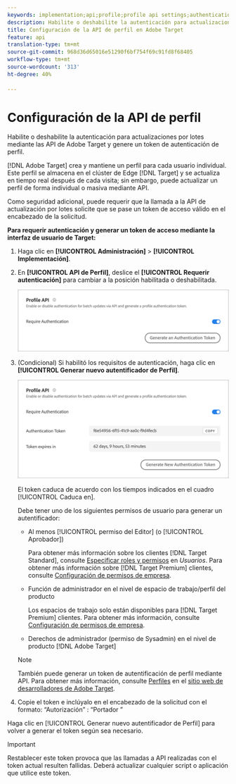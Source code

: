 ```yaml
---
keywords: implementation;api;profile;profile api settings;authentication token
description: Habilite o deshabilite la autenticación para actualizaciones por lotes mediante las API de Adobe Target y genere un token de autenticación de perfil.
title: Configuración de la API de perfil en Adobe Target
feature: api
translation-type: tm+mt
source-git-commit: 968d36d65016e51290f6bf754f69c91fd8f68405
workflow-type: tm+mt
source-wordcount: '313'
ht-degree: 40%

---
```



# Configuración de la API de perfil

Habilite o deshabilite la autenticación para actualizaciones por lotes mediante las API de Adobe Target y genere un token de autenticación de perfil.

[!DNL Adobe Target] crea y mantiene un perfil para cada usuario individual. Este perfil se almacena en el clúster de Edge [!DNL Target] y se actualiza en tiempo real después de cada visita; sin embargo, puede actualizar un perfil de forma individual o masiva mediante API.

Como seguridad adicional, puede requerir que la llamada a la API de actualización por lotes solicite que se pase un token de acceso válido en el encabezado de la solicitud.

**Para requerir autenticación y generar un token de acceso mediante la interfaz de usuario de Target:**

1. Haga clic en **[!UICONTROL Administración]** > **[!UICONTROL Implementación]**.
1. En **[!UICONTROL API de Perfil]**, deslice el **[!UICONTROL Requerir autenticación]** para cambiar a la posición habilitada o deshabilitada.

   ![](assets/profile_api_settings.png)

1. (Condicional) Si habilitó los requisitos de autenticación, haga clic en **[!UICONTROL Generar nuevo autentificador de Perfil]**.

   ![](assets/profile_api_settings_2.png)

   El token caduca de acuerdo con los tiempos indicados en el cuadro [!UICONTROL Caduca en].

   Debe tener uno de los siguientes permisos de usuario para generar un autentificador:

   * Al menos [!UICONTROL permiso del Editor] (o [!UICONTROL Aprobador])

      Para obtener más información sobre los clientes [!DNL Target Standard], consulte [Especificar roles y permisos](/help/administrating-target/c-user-management/c-user-management/user-management.md#roles-permissions) en *Usuarios*. Para obtener más información sobre [!DNL Target Premium] clientes, consulte [Configuración de permisos de empresa](/help/administrating-target/c-user-management/property-channel/properties-overview.md).

   * Función de administrador en el nivel de espacio de trabajo/perfil del producto

      Los espacios de trabajo solo están disponibles para [!DNL Target Premium] clientes. Para obtener más información, consulte [Configuración de permisos de empresa](/help/administrating-target/c-user-management/property-channel/properties-overview.md).

   * Derechos de administrador (permiso de Sysadmin) en el nivel de producto [!DNL Adobe Target]
   >[!NOTE]
   >
   >También puede generar un token de autentificación de perfil mediante API. Para obtener más información, consulte [Perfiles](https://developers.adobetarget.com/api/#profiles) en el [sitio web de desarrolladores de Adobe Target](https://developers.adobetarget.com/).

1. Copie el token e inclúyalo en el encabezado de la solicitud con el formato: “Autorización” : “Portador ”

Haga clic en [!UICONTROL Generar nuevo autentificador de Perfil] para volver a generar el token según sea necesario.

>[!IMPORTANT]
>
>Restablecer este token provoca que las llamadas a API realizadas con el token actual resulten fallidas. Deberá actualizar cualquier script o aplicación que utilice este token.
